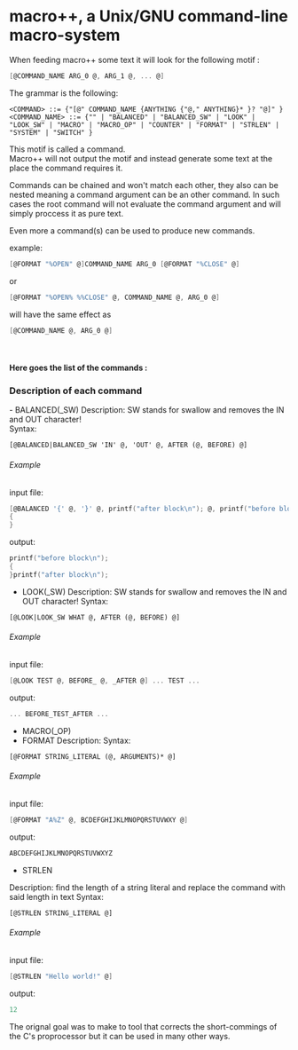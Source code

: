 # macro++, a Unix/GNU command-line macro-system
When feeding macro++ some text it will look for the following motif :</br>
```c
[@COMMAND_NAME ARG_0 @, ARG_1 @, ... @]
```
The grammar is the following:
```ebnf
<COMMAND> ::= {"[@" COMMAND_NAME {ANYTHING {"@," ANYTHING}* }? "@]" }
<COMMAND_NAME> ::= {"" | "BALANCED" | "BALANCED_SW" | "LOOK" | "LOOK_SW" | "MACRO" | "MACRO_OP" | "COUNTER" | "FORMAT" | "STRLEN" | "SYSTEM" | "SWITCH" }
```
<p>This motif is called a command.</br>
Macro++ will not output the motif and instead generate some text at the
place the command requires it.</p>
<p>Commands can be chained and won't match each other, they also can be
nested meaning a command argument can be an other command. In such cases
the root command will not evaluate the command argument and will simply proccess
it as pure text.</p>
<p>Even more a command(s) can be used to produce new commands.</br>
</p>
example:</br>

```c
[@FORMAT "%OPEN" @]COMMAND_NAME ARG_0 [@FORMAT "%CLOSE" @]
```
or
```c
[@FORMAT "%OPEN% %%CLOSE" @, COMMAND_NAME @, ARG_0 @]
```
will have the same effect as
```c
[@COMMAND_NAME @, ARG_0 @]
```
</br>
<h4>Here goes the list of the commands :</h4>

<h3>Description of each command</h3>
- BALANCED(_SW)
Description:
SW stands for swallow and removes the IN and OUT character!<br>
Syntax:

```ebnf
[@BALANCED|BALANCED_SW 'IN' @, 'OUT' @, AFTER (@, BEFORE) @]
```
<h6>Example</h6>
input file:

```c
[@BALANCED '{' @, '}' @, printf("after block\n"); @, printf("before block\n"); @]
{
}
```
output:

```c
printf("before block\n");
{
}printf("after block\n");
```
- LOOK(_SW)
Description:
SW stands for swallow and removes the IN and OUT character!
Syntax:

```ebnf
[@LOOK|LOOK_SW WHAT @, AFTER (@, BEFORE) @]
```
<h6>Example</h6>
input file:

```c
[@LOOK TEST @, BEFORE_ @, _AFTER @] ... TEST ...
```
output:

```c
... BEFORE_TEST_AFTER ...
```

- MACRO(_OP)
- FORMAT
Description:
Syntax:

```ebnf
[@FORMAT STRING_LITERAL (@, ARGUMENTS)* @]
```
<h6>Example</h6>
input file:

```c
[@FORMAT "A%Z" @, BCDEFGHIJKLMNOPQRSTUVWXY @]
```
output:

```c
ABCDEFGHIJKLMNOPQRSTUVWXYZ
```
- STRLEN

Description:
find the length of a string literal and replace the command with said length in text
Syntax:

```ebnf
[@STRLEN STRING_LITERAL @]
```
<h6>Example</h6>
input file:

```c
[@STRLEN "Hello world!" @]
```
output:

```c
12
```

The orignal goal was to make to tool that corrects the short-commings of
the C's proprocessor but it can be used in many other ways.
